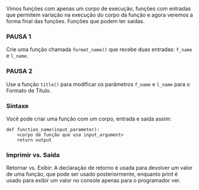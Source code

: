 Vimos funções com apenas um corpo de execução, funções com entradas que permitem variação na execução do corpo da função e agora veremos a forma final das funções. Funções que podem ter saídas.

### PAUSA 1
Crie uma função chamada `format_name()` que recebe duas entradas: `f_name` e `l_name`.

### PAUSA 2
Use a função `title()` para modificar os parâmetros `f_name` e `l_name` para o Formato de Título.

### Sintaxe
Você pode criar uma função com um corpo, entrada e saída assim:

```
def function_name(input_parameter):
    <corpo de função que usa input_argument>
    return output
```

### Imprimir vs. Saída
Retornar vs. Exibir: A declaração de retorno é usada para devolver um valor de uma função, que pode ser usado posteriormente, enquanto print é usado para exibir um valor no console apenas para o programador ver.
